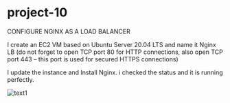 # project-10
CONFIGURE NGINX AS A LOAD BALANCER

I create an EC2 VM based on Ubuntu Server 20.04 LTS and name it Nginx LB (do not forget to open TCP port 80 for HTTP connections, also open TCP port 443 – this port is used for secured HTTPS connections)

I update the instance and Install Nginx. i checked the status and it is running perfectly.

![text1](https://user-images.githubusercontent.com/108102087/195422963-0d060b7f-47ca-4272-a8df-f8432f5ea844.PNG)
